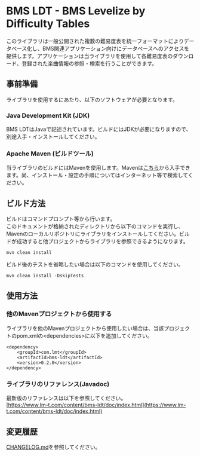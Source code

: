 # BMS LDT - BMS Levelize by Difficulty Tables
このライブラリは一般公開された複数の難易度表を統一フォーマットによりデータベース化し、BMS関連アプリケーション向けにデータベースへのアクセスを提供します。アプリケーションは当ライブラリを使用して各難易度表のダウンロード、登録された楽曲情報の参照・検索を行うことができます。

## 事前準備
ライブラリを使用するにあたり、以下のソフトウェアが必要となります。

### Java Development Kit (JDK)
BMS LDTはJavaで記述されています。ビルドにはJDKが必要になりますので、別途入手・インストールしてください。

### Apache Maven (ビルドツール)
当ライブラリのビルドにはMavenを使用します。Mavenは[こちら](https://maven.apache.org/download.cgi)から入手できます。尚、インストール・設定の手順についてはインターネット等で検索してください。

## ビルド方法
ビルドはコマンドプロンプト等から行います。<br>
このドキュメントが格納されたディレクトリから以下のコマンドを実行し、Mavenのローカルリポジトリにライブラリをインストールしてください。ビルドが成功すると他プロジェクトからライブラリを参照できるようになります。

```
mvn clean install
```

ビルド後のテストを省略したい場合は以下のコマンドを使用してください。

```
mvn clean install -DskipTests
```

## 使用方法
### 他のMavenプロジェクトから使用する
ライブラリを他のMavenプロジェクトから使用したい場合は、当該プロジェクトのpom.xmlの&lt;dependencies&gt;に以下を追加してください。

```
<dependency>
    <groupId>com.lmt</groupId>
    <artifactId>bms-ldt</artifactId>
    <version>0.2.0</version>
</dependency>
```

### ライブラリのリファレンス(Javadoc)
最新版のリファレンスは以下を参照してください。<br>
[https://www.lm-t.com/content/bms-ldt/doc/index.html](https://www.lm-t.com/content/bms-ldt/doc/index.html)

## 変更履歴
[CHANGELOG.md](https://github.com/j-son3/bms-ldt/blob/main/CHANGELOG.md)を参照してください。
